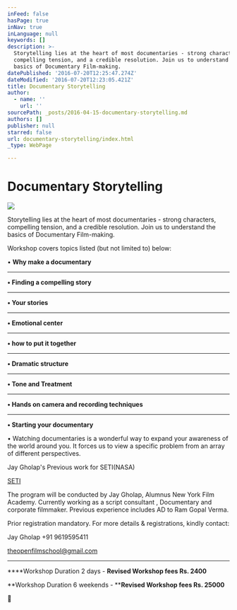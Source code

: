 ```yaml
---
inFeed: false
hasPage: true
inNav: true
inLanguage: null
keywords: []
description: >-
  Storytelling lies at the heart of most documentaries - strong characters,
  compelling tension, and a credible resolution. Join us to understand the
  basics of Documentary Film-making.
datePublished: '2016-07-20T12:25:47.274Z'
dateModified: '2016-07-20T12:23:05.421Z'
title: Documentary Storytelling
author:
  - name: ''
    url: ''
sourcePath: _posts/2016-04-15-documentary-storytelling.md
authors: []
publisher: null
starred: false
url: documentary-storytelling/index.html
_type: WebPage

---
```

# Documentary Storytelling
![](https://the-grid-user-content.s3-us-west-2.amazonaws.com/8f932e1a-0cf9-4987-92b8-83847568c499.png)

Storytelling lies at the heart of most documentaries - strong characters, compelling tension, and a credible resolution. Join us to understand the basics of Documentary Film-making.

Workshop covers topics listed (but not limited to) below:

• **Why make a documentary**

****

**• Finding a compelling story**

****

**• Your stories**

****

**• Emotional center**

****

**• how to put it together**

****

**• Dramatic structure**

****

**• Tone and Treatment**

****

**• Hands on camera and recording techniques**

****

**• Starting your documentary**

• Watching documentaries is a wonderful way to expand your awareness of the world around you. It forces us to view a specific problem from an array of different perspectives. 

Jay Gholap's Previous work for SETI(NASA) 

[][0]

[SETI][0]

The program will be conducted by Jay Gholap, Alumnus New York Film Academy. Currently working as a script consultant , Documentary and corporate filmmaker. Previous experience includes AD to Ram Gopal Verma.

Prior registration mandatory. For more details & registrations, kindly contact:

Jay Gholap +91 9619595411 

theopenfilmschool@gmail.com

****

****Workshop Duration 2 days - ****Revised Workshop fees Rs. 2400****

**Workshop Duration 6 weekends - ****Revised Workshop fees Rs. 25000**



[0]: https://youtu.be/XCd98iDzwQY